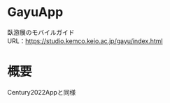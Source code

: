# GayuApp
臥游展のモバイルガイド  
URL：https://studio.kemco.keio.ac.jp/gayu/index.html

# 概要
Century2022Appと同様
